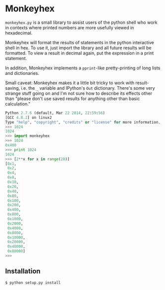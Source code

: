 Monkeyhex
=========

`monkeyhex.py` is a small library to assist users of the python shell who work
in contexts where printed numbers are more usefully viewed in hexadecimal.

Monkeyhex will format the results of statements in the python interactive shell
in hex. To use it, just import the library and all future results will be
formatted. To view a result in decimal again, put the expression in a print
statement.

In addition, Monkeyhex implements a `pprint`-like pretty-printing of long lists
and dictionaries.

Small caveat: Monkeyhex makes it a little bit tricky to work with result-saving,
i.e. the `_` variable and IPython's `Out` dictionary. There's some very strange
stuff going on and I'm not sure how to describe its effects other than "please
don't use saved results for anything other than basic calculation."

```python
Python 2.7.6 (default, Mar 22 2014, 22:59:56) 
[GCC 4.8.2] on linux2
Type "help", "copyright", "credits" or "license" for more information.
>>> 1024
1024
>>> import monkeyhex
>>> 1024
0x400
>>> print 1024
1024
>>> [2**x for x in range(20)]
[0x1,
 0x2,
 0x4,
 0x8,
 0x10,
 0x20,
 0x40,
 0x80,
 0x100,
 0x200,
 0x400,
 0x800,
 0x1000,
 0x2000,
 0x4000,
 0x8000,
 0x10000,
 0x20000,
 0x40000,
 0x80000]
>>> 
```

Installation
------------

```bash
$ python setup.py install
```
